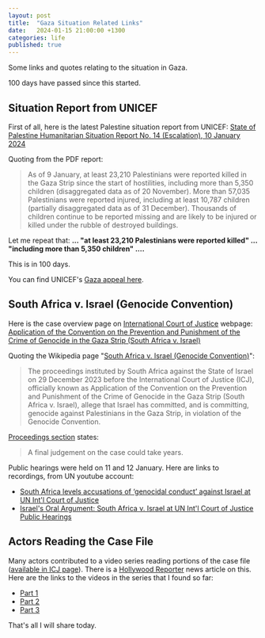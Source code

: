 ```yaml
---
layout: post
title:  "Gaza Situation Related Links"
date:   2024-01-15 21:00:00 +1300
categories: life
published: true
---
```


Some links and quotes relating to the situation in Gaza.

100 days have passed since this started.

## Situation Report from UNICEF

First of all, here is the latest Palestine situation report from UNICEF: [State of Palestine Humanitarian Situation Report No. 14 (Escalation), 10 January 2024][unicef-situation-report]

Quoting from the PDF report:

> As of 9 January, at least 23,210 Palestinians were reported killed in the Gaza Strip since the start of hostilities, including
more than 5,350 children (disaggregated data as of 20 November). More than 57,035 Palestinians were reported injured,
including at least 10,787 children (partially disaggregated data as of 31 December). Thousands of children continue to
be reported missing and are likely to be injured or killed under the rubble of destroyed buildings.

Let me repeat that: **... "at least 23,210 Palestinians were reported killed" ... "including more than 5,350 children" ....**

This is in 100 days.

You can find UNICEF's [Gaza appeal here][unicef-gaza].

## South Africa v. Israel (Genocide Convention)

Here is the case overview page on [International Court of Justice][wikipedia-icj] webpage: [Application of the Convention on the Prevention and Punishment of the Crime of Genocide in the Gaza Strip (South Africa v. Israel)][icj-case-overview]

Quoting the Wikipedia page "[South Africa v. Israel (Genocide Convention)][wikipedia-convention]":

> The proceedings instituted by South Africa against the State of Israel on 29 December 2023 before the International Court of Justice (ICJ), officially known as Application of the Convention on the Prevention and Punishment of the Crime of Genocide in the Gaza Strip (South Africa v. Israel), allege that Israel has committed, and is committing, genocide against Palestinians in the Gaza Strip, in violation of the Genocide Convention.

[Proceedings section][wikipedia-convention-proceedings] states:
> A final judgement on the case could take years.

Public hearings were held on 11 and 12 January. Here are links to recordings, from UN youtube account:
- [South Africa levels accusations of ‘genocidal conduct’ against Israel at UN Int'l Court of Justice][youtube-un-hearing-1]
- [Israel's Oral Argument: South Africa v. Israel at UN Int'l Court of Justice Public Hearings][youtube-un-hearing-2]

## Actors Reading the Case File

Many actors contributed to a video series reading portions of the case file ([available in ICJ page][icj-case-institution-proceedings]). There is a [Hollywood Reporter][hw-actors-read-case-file] news article on this. Here are the links to the videos in the series that I found so far:
- [Part 1][youtube-palfest-p1]
- [Part 2][youtube-palfest-p2]
- [Part 3][youtube-palfest-p3]

That's all I will share today.

[unicef-situation-report]: https://www.unicef.org/documents/state-palestine-humanitarian-situation-report-no-14-escalation-10-january-2024
[wikipedia-convention]: https://en.wikipedia.org/wiki/South_Africa_v._Israel_(Genocide_Convention)
[wikipedia-convention-proceedings]: https://en.wikipedia.org/wiki/South_Africa_v._Israel_(Genocide_Convention)#Proceedings
[wikipedia-icj]: https://en.wikipedia.org/wiki/International_Court_of_Justice
[icj-case-overview]: https://www.icj-cij.org/case/192
[icj-case-institution-proceedings]: https://www.icj-cij.org/case/192/institution-proceedings
[unicef-gaza]: https://www.unicef.org/emergencies/children-gaza-need-lifesaving-support
[youtube-un-hearing-1]: https://www.youtube.com/watch?v=0Q_zTb9dfGU
[youtube-un-hearing-2]: https://www.youtube.com/watch?v=imn9daDE2dQ
[hw-actors-read-case-file]: https://www.hollywoodreporter.com/news/politics-news/susan-sarandon-charles-dance-cynthia-nixon-israel-genocide-trial-1235786416/
[youtube-palfest-p1]: https://www.youtube.com/watch?v=kcwdep4oM5M
[youtube-palfest-p2]: https://www.youtube.com/watch?v=pPT67lAZ9is
[youtube-palfest-p3]: https://www.youtube.com/watch?v=NHjgUGNMESI
